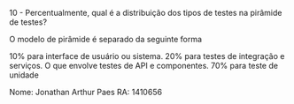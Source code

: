 10 - Percentualmente, qual é a distribuição dos tipos de testes na pirâmide de testes? 

O modelo de pirâmide é separado da seguinte forma

10% para interface de usuário ou sistema.
20% para testes de integração e serviços. O que envolve testes de API e componentes.
70% para teste de unidade

Nome: Jonathan Arthur Paes RA: 1410656
